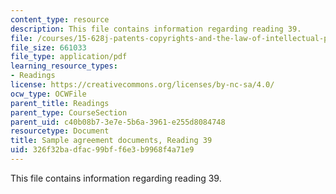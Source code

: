 ```yaml
---
content_type: resource
description: This file contains information regarding reading 39.
file: /courses/15-628j-patents-copyrights-and-the-law-of-intellectual-property-spring-2013/326f32badfac99bff6e3b9968f4a71e9_MIT15_628JS13_read40.pdf
file_size: 661033
file_type: application/pdf
learning_resource_types:
- Readings
license: https://creativecommons.org/licenses/by-nc-sa/4.0/
ocw_type: OCWFile
parent_title: Readings
parent_type: CourseSection
parent_uid: c40b08b7-3e7e-5b6a-3961-e255d8084748
resourcetype: Document
title: Sample agreement documents, Reading 39
uid: 326f32ba-dfac-99bf-f6e3-b9968f4a71e9
---
```

This file contains information regarding reading 39.